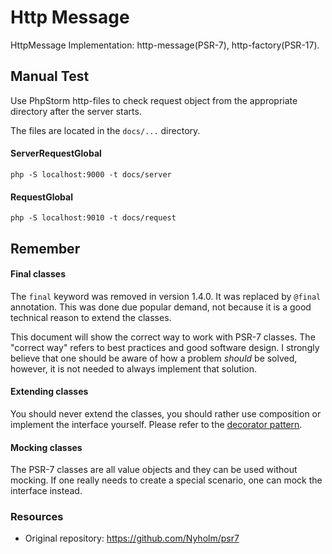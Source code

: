 # Http Message
HttpMessage Implementation: http-message(PSR-7), http-factory(PSR-17).

## Manual Test
Use PhpStorm http-files to check request object from the appropriate directory after the server starts.

The files are located in the `docs/...` directory.

#### ServerRequestGlobal
```shell
php -S localhost:9000 -t docs/server
```

#### RequestGlobal
```shell
php -S localhost:9010 -t docs/request
```

## Remember
#### Final classes

The `final` keyword was removed in version 1.4.0. It was replaced by `@final` annotation.
This was done due popular demand, not because it is a good technical reason to
extend the classes.

This document will show the correct way to work with PSR-7 classes. The "correct way"
refers to best practices and good software design. I strongly believe that one should
be aware of how a problem *should* be solved, however, it is not needed to always
implement that solution.

#### Extending classes

You should never extend the classes, you should rather use composition or implement
the interface yourself. Please refer to the [decorator pattern](https://refactoring.guru/design-patterns/decorator).

#### Mocking classes

The PSR-7 classes are all value objects and they can be used without mocking. If
one really needs to create a special scenario, one can mock the interface instead.

### Resources

* Original repository: https://github.com/Nyholm/psr7
